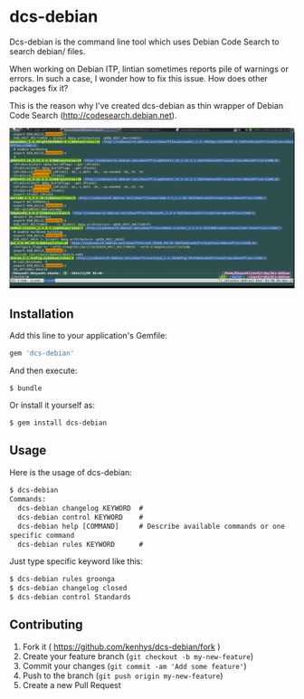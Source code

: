 # dcs-debian

Dcs-debian is the command line tool which uses Debian Code Search to search debian/ files.

When working on Debian ITP, lintian sometimes reports pile of warnings or errors.
In such a case, I wonder how to fix this issue. How does other packages fix it?

This is the reason why I've created dcs-debian as thin wrapper of
Debian Code Search (http://codesearch.debian.net).

![Screenshot of dcs-debian](https://github.com/kenhys/dcs-debian/blob/master/screenshot.png)

## Installation

Add this line to your application's Gemfile:

```ruby
gem 'dcs-debian'
```

And then execute:

    $ bundle

Or install it yourself as:

    $ gem install dcs-debian

## Usage

Here is the usage of dcs-debian:

    $ dcs-debian
    Commands:
      dcs-debian changelog KEYWORD  #
      dcs-debian control KEYWORD    #
      dcs-debian help [COMMAND]     # Describe available commands or one specific command
      dcs-debian rules KEYWORD      #

Just type specific keyword like this:

    $ dcs-debian rules groonga
    $ dcs-debian changelog closed
    $ dcs-debian control Standards

## Contributing

1. Fork it ( https://github.com/kenhys/dcs-debian/fork )
2. Create your feature branch (`git checkout -b my-new-feature`)
3. Commit your changes (`git commit -am 'Add some feature'`)
4. Push to the branch (`git push origin my-new-feature`)
5. Create a new Pull Request
